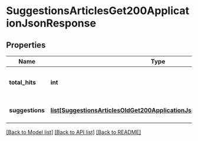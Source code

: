 # SuggestionsArticlesGet200ApplicationJsonResponse

## Properties
Name | Type | Description | Notes
------------ | ------------- | ------------- | -------------
**total_hits** | **int** | Number of total suggestions returned. | [optional] 
**suggestions** | [**list[SuggestionsArticlesOldGet200ApplicationJsonResponseSuggestions]**](SuggestionsArticlesOldGet200ApplicationJsonResponseSuggestions.md) | An array of Suggestion objects. | [optional] 

[[Back to Model list]](../README.md#documentation-for-models) [[Back to API list]](../README.md#documentation-for-api-endpoints) [[Back to README]](../README.md)


